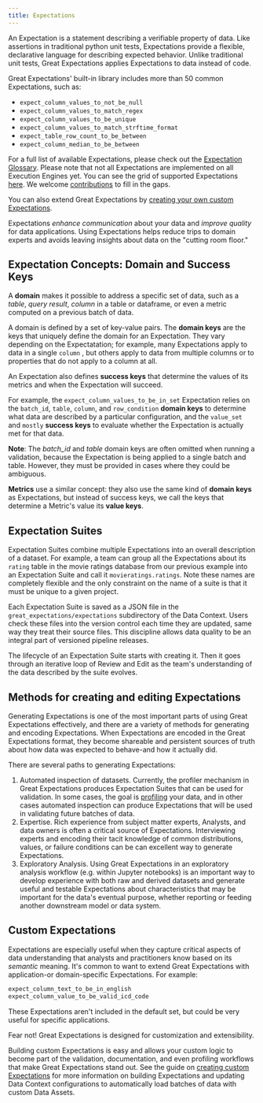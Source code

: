 ```yaml
---
title: Expectations
---
```



An Expectation is a statement describing a verifiable property of data. Like assertions in traditional python unit
tests, Expectations provide a flexible, declarative language for describing expected behavior. Unlike traditional unit
tests, Great Expectations applies Expectations to data instead of code.

Great Expectations' built-in library includes more than 50 common Expectations, such as:

* `expect_column_values_to_not_be_null`
* `expect_column_values_to_match_regex`
* `expect_column_values_to_be_unique`
* `expect_column_values_to_match_strftime_format`
* `expect_table_row_count_to_be_between`
* `expect_column_median_to_be_between`

For a full list of available Expectations, please check out the [Expectation Glossary](./). Please note that not all
Expectations are implemented on all Execution Engines yet. You can see the grid of supported
Expectations [here](./implemented-expectations). We welcome [contributions](./) to fill in the gaps.

You can also extend Great Expectations by [creating your own custom Expectations](./).

Expectations *enhance communication* about your data and *improve quality* for data applications. Using Expectations
helps reduce trips to domain experts and avoids leaving insights about data on the "cutting room floor."

## Expectation Concepts: Domain and Success Keys

A **domain** makes it possible to address a specific set of data, such as a *table*, *query result*, *column* in a table
or dataframe, or even a metric computed on a previous batch of data.

A domain is defined by a set of key-value pairs. The **domain keys** are the keys that uniquely define the domain for an
Expectation. They vary depending on the Expectatation; for example, many Expectations apply to data in a single `column`
, but others apply to data from multiple columns or to properties that do not apply to a column at all.

An Expectation also defines **success keys** that determine the values of its metrics and when the Expectation will
succeed.

For example, the `expect_column_values_to_be_in_set` Expectation relies on the `batch_id`, `table`, `column`,
and `row_condition` **domain keys** to determine what data are described by a particular configuration, and
the `value_set` and `mostly` **success keys** to evaluate whether the Expectation is actually met for that data.

**Note**: The *batch_id* and *table* domain keys are often omitted when running a validation, because the Expectation is
being applied to a single batch and table. However, they must be provided in cases where they could be ambiguous.

**Metrics** use a similar concept: they also use the same kind of **domain keys** as Expectations, but instead of
success keys, we call the keys that determine a Metric's value its **value keys**.

## Expectation Suites

Expectation Suites combine multiple Expectations into an overall description of a dataset. For example, a team can group
all the Expectations about its `rating` table in the movie ratings database from our previous example into an
Expectation Suite and call it `movieratings.ratings`. Note these names are completely flexible and the only constraint
on the name of a suite is that it must be unique to a given project.

Each Expectation Suite is saved as a JSON file in the `great_expectations/expectations` subdirectory of the Data
Context. Users check these files into the version control each time they are updated, same way they treat their source
files. This discipline allows data quality to be an integral part of versioned pipeline releases.

The lifecycle of an Expectation Suite starts with creating it. Then it goes through an iterative loop of Review and Edit
as the team's understanding of the data described by the suite evolves.

## Methods for creating and editing Expectations

Generating Expectations is one of the most important parts of using Great Expectations effectively, and there are a
variety of methods for generating and encoding Expectations. When Expectations are encoded in the Great Expectations
format, they become shareable and persistent sources of truth about how data was expected to behave-and how it actually
did.

There are several paths to generating Expectations:

1. Automated inspection of datasets. Currently, the profiler mechanism in Great Expectations produces Expectation Suites
   that can be used for validation. In some cases, the goal is [profiling](./) your data, and in other cases automated
   inspection can produce Expectations that will be used in validating future batches of data.
1. Expertise. Rich experience from subject matter experts, Analysts, and data owners is often a critical source of
   Expectations. Interviewing experts and encoding their tacit knowledge of common distributions, values, or failure
   conditions can be can excellent way to generate Expectations.
1. Exploratory Analysis. Using Great Expectations in an exploratory analysis workflow (e.g. within Jupyter notebooks)
   is an important way to develop experience with both raw and derived datasets and generate useful and testable
   Expectations about characteristics that may be important for the data's eventual purpose, whether reporting or
   feeding another downstream model or data system.

## Custom Expectations

Expectations are especially useful when they capture critical aspects of data understanding that analysts and
practitioners know based on its *semantic* meaning. It's common to want to extend Great Expectations with application-or
domain-specific Expectations. For example:

```bash
expect_column_text_to_be_in_english
expect_column_value_to_be_valid_icd_code
```

These Expectations aren't included in the default set, but could be very useful for specific applications.

Fear not! Great Expectations is designed for customization and extensibility.

Building custom Expectations is easy and allows your custom logic to become part of the validation, documentation, and
even profiling workflows that make Great Expectations stand out. See the guide on [creating custom Expectations](./)
for more information on building Expectations and updating Data Context configurations to automatically load batches of
data with custom Data Assets.
